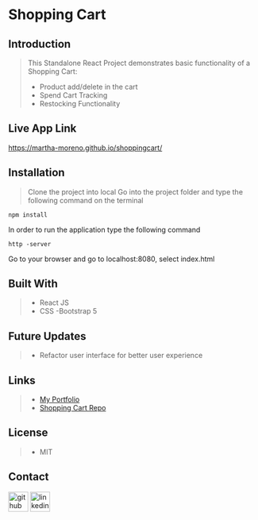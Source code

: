 # **Shopping Cart**

## Introduction
> This Standalone React Project demonstrates basic functionality of a Shopping Cart:
>- Product add/delete in the cart
>- Spend Cart Tracking
>- Restocking Functionality


## Live App Link
https://martha-moreno.github.io/shoppingcart/


## Installation
>  Clone the project into local
>  Go into the project folder and type the following command on the terminal
```
npm install
```
In order to run the application type the following command

```
http -server
```
Go to your browser and go to localhost:8080, select index.html

## Built With
>- React JS
>- CSS
>-Bootstrap 5

## Future Updates
>- Refactor user interface for better user experience

## Links
>- [My Portfolio](https://martha-moreno.github.io/)
>- [Shopping Cart Repo](https://github.com/martha-moreno/shoppingcart)

## License
>- MIT

## Contact
 [<img src='https://cdn.jsdelivr.net/npm/simple-icons@3.0.1/icons/github.svg' alt='github' height='40'>](https://github.com/martha-moreno/martha-moreno.github.io)  [<img src='https://cdn.jsdelivr.net/npm/simple-icons@3.0.1/icons/linkedin.svg' alt='linkedin' height='40'>](https://www.linkedin.com/in/martha-gissela-moreno/)  


